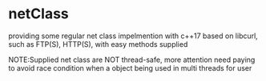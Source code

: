 # netClass
providing some regular net class impelmention with c++17 based on libcurl,
such as FTP(S), HTTP(S), with easy methods supplied



NOTE:Supplied net class are NOT thread-safe, more attention need paying to avoid race condition when a object being used in multi threads for user

